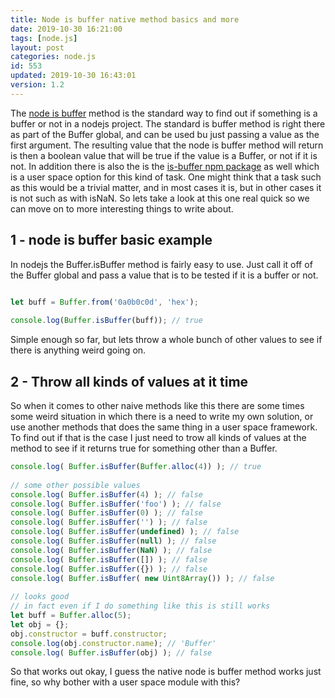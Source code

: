 ```yaml
---
title: Node is buffer native method basics and more
date: 2019-10-30 16:21:00
tags: [node.js]
layout: post
categories: node.js
id: 553
updated: 2019-10-30 16:43:01
version: 1.2
---
```


The [node is buffer](https://nodejs.org/api/buffer.html#buffer_class_method_buffer_isbuffer_obj) method is the standard way to find out if something is a buffer or not in a nodejs project. The standard is buffer method is right there as part of the Buffer global, and can be used bu just passing a value as the first argument. The resulting value that the node is buffer method will return is then a boolean value that will be true if the value is a Buffer, or not if it is not. In addition there is also the is the [is-buffer npm package](https://www.npmjs.com/package/is-buffer) as well which is a user space option for this kind of task. One might think that a task such as this would be a trivial matter, and in most cases it is, but in other cases it is not such as with isNaN. So lets take a look at this one real quick so we can move on to more interesting things to write about.

<!-- more -->

## 1 - node is buffer basic example

In nodejs the Buffer.isBuffer method is fairly easy to use. Just call it off of the Buffer global and pass a value that is to be tested if it is a buffer or not.

```js

let buff = Buffer.from('0a0b0c0d', 'hex');
 
console.log(Buffer.isBuffer(buff)); // true
```

Simple enough so far, but lets throw a whole bunch of other values to see if there is anything weird going on.

## 2 - Throw all kinds of values at it time

So when it comes to other naive methods like this there are some times some weird situation in which there is a need to write my own solution, or use another methods that does the same thing in a user space framework. To find out if that is the case I just need to trow all kinds of values at the method to see if it returns true for something other than a Buffer.

```js
console.log( Buffer.isBuffer(Buffer.alloc(4)) ); // true
 
// some other possible values
console.log( Buffer.isBuffer(4) ); // false
console.log( Buffer.isBuffer('foo') ); // false
console.log( Buffer.isBuffer(0) ); // false
console.log( Buffer.isBuffer('') ); // false
console.log( Buffer.isBuffer(undefined) ); // false
console.log( Buffer.isBuffer(null) ); // false
console.log( Buffer.isBuffer(NaN) ); // false
console.log( Buffer.isBuffer([]) ); // false
console.log( Buffer.isBuffer({}) ); // false
console.log( Buffer.isBuffer( new Uint8Array()) ); // false
 
// looks good
// in fact even if I do something like this is still works
let buff = Buffer.alloc(5);
let obj = {};
obj.constructor = buff.constructor;
console.log(obj.constructor.name); // 'Buffer'
console.log( Buffer.isBuffer(obj) ); // false
```

So that works out okay, I guess the native node is buffer method works just fine, so why bother with a user space module with this?